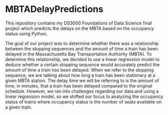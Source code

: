 # MBTADelayPredictions
This repository contains my DS3000 Foundations of Data Science final project which predicts the delays on the MBTA based on the occupancy status using Python.

The goal of our project was to determine whether there was a relationship between the stopping
sequences and the amount of time a train has been delayed in the Massachusetts Bay
Transportation Authority (MBTA). To determine this relationship, we decided to use a linear
regression model to deduce whether a certain stopping sequence would accurately predict the
amount of time a train has been delayed. When we refer to the stopping sequence, we are talking
about how long a train has been stationary at a given MBTA station. The delay time we will be
referring to is the amount of time, in minutes, that a train has been delayed compared to the
original schedule. However, we ran into challenges regarding our data and using a linear
regression model, so we shifted our focus to analyzing the occupancy status of trains where
occupancy status is the number of seats available on a given train.
